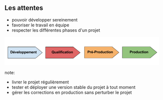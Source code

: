 ## Les attentes

- pouvoir développer sereinement
- favoriser le travail en équipe
- respecter les différentes phases d'un projet

<img src="assets/phasesProjet.png">

note:
- livrer le projet régulièrement
- tester et déployer une version stable du projet à tout moment
- gérer les corrections en production sans perturber le projet